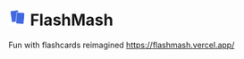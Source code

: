 # <img src="public/logo.png" alt="FlashMash Logo]" width="32"/> FlashMash 

Fun with flashcards reimagined
https://flashmash.vercel.app/
